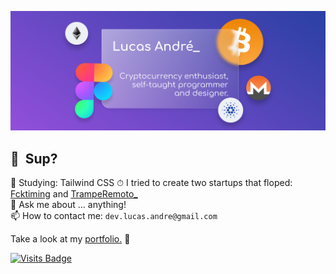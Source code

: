 ![Banner](https://github.com/lucas-andre/lucas-andre/blob/master/banner2.png)
## 👋 &nbsp;Sup?

🌱 Studying: Tailwind CSS
⏱ I tried to create two startups that floped: [Fcktiming](https://fcktiming.studio) and [TrampeRemoto_](https://tramperemoto.com)  
💬 Ask me about ... anything!  
📫 How to contact me: `dev.lucas.andre@gmail.com`

Take a look at my [portfolio.](https://lucas-andre.me) 🚀

[![Visits Badge](https://badges.pufler.dev/visits/lucas-andre/lucas-andre)](https://lucas-andre.me)  
